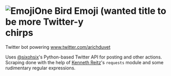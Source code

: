 # ![EmojiOne Bird Emoji (wanted title to be more Twitter-y](https://emojipedia-us.s3.amazonaws.com/cache/ea/72/ea7243c295616ebdf6d8e3c9165f0ac8.png) chirps
Twitter bot powering www.twitter.com/arichduvet

Uses [@sixohsix](https://github.com/sixohsix)'s Python-based Twitter API for posting and other actions.
Scraping done with the help of [Kenneth Reitz](https://github.com/kennethreitz)'s `requests` module and some rudimentary regular expressions.
